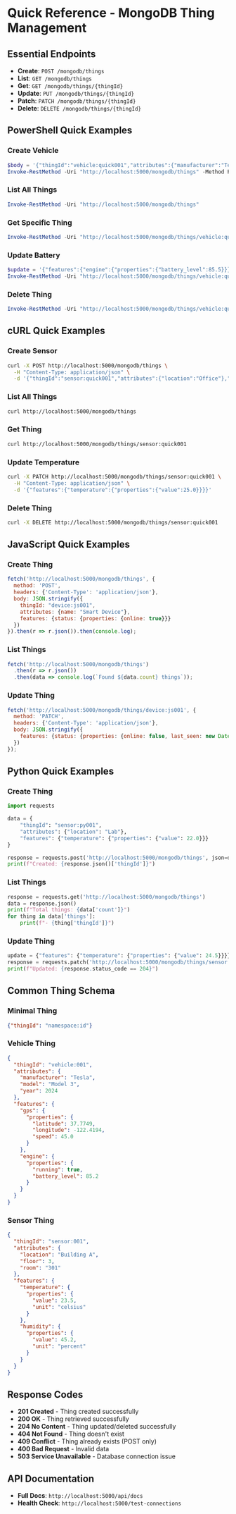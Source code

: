# Quick Reference - MongoDB Thing Management

## Essential Endpoints
- **Create**: `POST /mongodb/things`
- **List**: `GET /mongodb/things`
- **Get**: `GET /mongodb/things/{thingId}`
- **Update**: `PUT /mongodb/things/{thingId}`
- **Patch**: `PATCH /mongodb/things/{thingId}`
- **Delete**: `DELETE /mongodb/things/{thingId}`

## PowerShell Quick Examples

### Create Vehicle
```powershell
$body = '{"thingId":"vehicle:quick001","attributes":{"manufacturer":"Tesla","model":"Model 3"},"features":{"gps":{"properties":{"latitude":37.7749,"longitude":-122.4194}}}}'
Invoke-RestMethod -Uri "http://localhost:5000/mongodb/things" -Method POST -ContentType "application/json" -Body $body
```

### List All Things
```powershell
Invoke-RestMethod -Uri "http://localhost:5000/mongodb/things"
```

### Get Specific Thing
```powershell
Invoke-RestMethod -Uri "http://localhost:5000/mongodb/things/vehicle:quick001"
```

### Update Battery
```powershell
$update = '{"features":{"engine":{"properties":{"battery_level":85.5}}}}'
Invoke-RestMethod -Uri "http://localhost:5000/mongodb/things/vehicle:quick001" -Method PATCH -ContentType "application/json" -Body $update
```

### Delete Thing
```powershell
Invoke-RestMethod -Uri "http://localhost:5000/mongodb/things/vehicle:quick001" -Method DELETE
```

## cURL Quick Examples

### Create Sensor
```bash
curl -X POST http://localhost:5000/mongodb/things \
  -H "Content-Type: application/json" \
  -d '{"thingId":"sensor:quick001","attributes":{"location":"Office"},"features":{"temperature":{"properties":{"value":23.5}}}}'
```

### List All Things
```bash
curl http://localhost:5000/mongodb/things
```

### Get Thing
```bash
curl http://localhost:5000/mongodb/things/sensor:quick001
```

### Update Temperature
```bash
curl -X PATCH http://localhost:5000/mongodb/things/sensor:quick001 \
  -H "Content-Type: application/json" \
  -d '{"features":{"temperature":{"properties":{"value":25.0}}}}'
```

### Delete Thing
```bash
curl -X DELETE http://localhost:5000/mongodb/things/sensor:quick001
```

## JavaScript Quick Examples

### Create Thing
```javascript
fetch('http://localhost:5000/mongodb/things', {
  method: 'POST',
  headers: {'Content-Type': 'application/json'},
  body: JSON.stringify({
    thingId: "device:js001",
    attributes: {name: "Smart Device"},
    features: {status: {properties: {online: true}}}
  })
}).then(r => r.json()).then(console.log);
```

### List Things
```javascript
fetch('http://localhost:5000/mongodb/things')
  .then(r => r.json())
  .then(data => console.log(`Found ${data.count} things`));
```

### Update Thing
```javascript
fetch('http://localhost:5000/mongodb/things/device:js001', {
  method: 'PATCH',
  headers: {'Content-Type': 'application/json'},
  body: JSON.stringify({
    features: {status: {properties: {online: false, last_seen: new Date().toISOString()}}}
  })
});
```

## Python Quick Examples

### Create Thing
```python
import requests

data = {
    "thingId": "sensor:py001",
    "attributes": {"location": "Lab"},
    "features": {"temperature": {"properties": {"value": 22.0}}}
}

response = requests.post('http://localhost:5000/mongodb/things', json=data)
print(f"Created: {response.json()['thingId']}")
```

### List Things
```python
response = requests.get('http://localhost:5000/mongodb/things')
data = response.json()
print(f"Total things: {data['count']}")
for thing in data['things']:
    print(f"- {thing['thingId']}")
```

### Update Thing
```python
update = {"features": {"temperature": {"properties": {"value": 24.5}}}}
response = requests.patch('http://localhost:5000/mongodb/things/sensor:py001', json=update)
print(f"Updated: {response.status_code == 204}")
```

## Common Thing Schema

### Minimal Thing
```json
{"thingId": "namespace:id"}
```

### Vehicle Thing
```json
{
  "thingId": "vehicle:001",
  "attributes": {
    "manufacturer": "Tesla",
    "model": "Model 3",
    "year": 2024
  },
  "features": {
    "gps": {
      "properties": {
        "latitude": 37.7749,
        "longitude": -122.4194,
        "speed": 45.0
      }
    },
    "engine": {
      "properties": {
        "running": true,
        "battery_level": 85.2
      }
    }
  }
}
```

### Sensor Thing
```json
{
  "thingId": "sensor:001",
  "attributes": {
    "location": "Building A",
    "floor": 3,
    "room": "301"
  },
  "features": {
    "temperature": {
      "properties": {
        "value": 23.5,
        "unit": "celsius"
      }
    },
    "humidity": {
      "properties": {
        "value": 45.2,
        "unit": "percent"
      }
    }
  }
}
```

## Response Codes
- **201 Created** - Thing created successfully
- **200 OK** - Thing retrieved successfully
- **204 No Content** - Thing updated/deleted successfully
- **404 Not Found** - Thing doesn't exist
- **409 Conflict** - Thing already exists (POST only)
- **400 Bad Request** - Invalid data
- **503 Service Unavailable** - Database connection issue

## API Documentation
- **Full Docs**: `http://localhost:5000/api/docs`
- **Health Check**: `http://localhost:5000/test-connections`